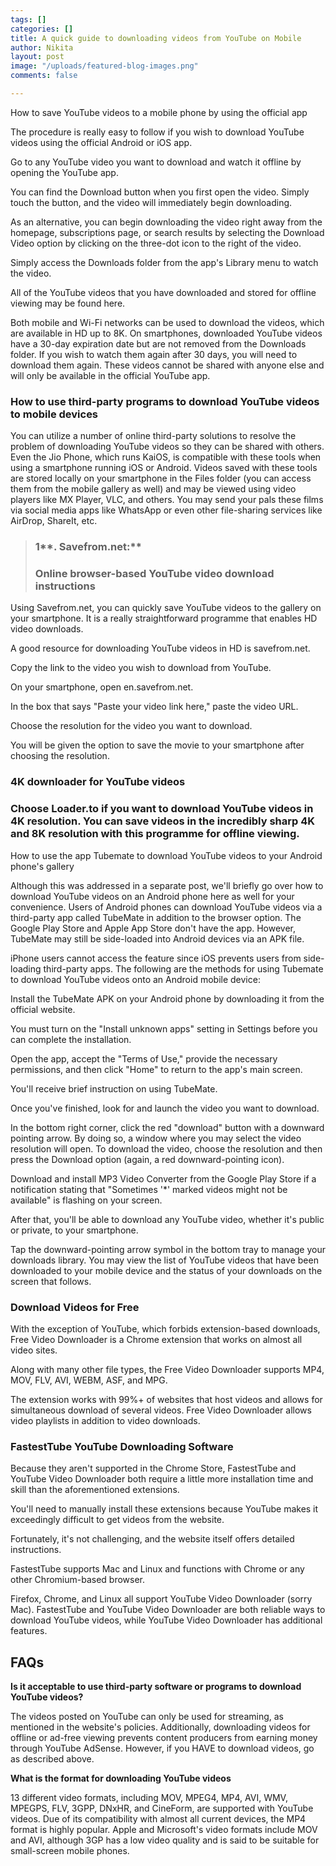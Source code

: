 ```yaml
---
tags: []
categories: []
title: A quick guide to downloading videos from YouTube on Mobile
author: Nikita
layout: post
image: "/uploads/featured-blog-images.png"
comments: false

---
```

How to save YouTube videos to a mobile phone by using the official app

The procedure is really easy to follow if you wish to download YouTube videos using the official Android or iOS app.

Go to any YouTube video you want to download and watch it offline by opening the YouTube app.

You can find the Download button when you first open the video. Simply touch the button, and the video will immediately begin downloading.

As an alternative, you can begin downloading the video right away from the homepage, subscriptions page, or search results by selecting the Download Video option by clicking on the three-dot icon to the right of the video.

Simply access the Downloads folder from the app's Library menu to watch the video.

All of the YouTube videos that you have downloaded and stored for offline viewing may be found here.

Both mobile and Wi-Fi networks can be used to download the videos, which are available in HD up to 8K. On smartphones, downloaded YouTube videos have a 30-day expiration date but are not removed from the Downloads folder. If you wish to watch them again after 30 days, you will need to download them again. These videos cannot be shared with anyone else and will only be available in the official YouTube app.

### **How to use third-party programs to download YouTube videos to mobile devices**

You can utilize a number of online third-party solutions to resolve the problem of downloading YouTube videos so they can be shared with others. Even the Jio Phone, which runs KaiOS, is compatible with these tools when using a smartphone running iOS or Android. Videos saved with these tools are stored locally on your smartphone in the Files folder (you can access them from the mobile gallery as well) and may be viewed using video players like MX Player, VLC, and others. You may send your pals these films via social media apps like WhatsApp or even other file-sharing services like AirDrop, ShareIt, etc.

> ### 1**. Savefrom.net:** 
>
> ### Online browser-based YouTube video download instructions

Using Savefrom.net, you can quickly save YouTube videos to the gallery on your smartphone. It is a really straightforward programme that enables HD video downloads.

A good resource for downloading YouTube videos in HD is savefrom.net.

Copy the link to the video you wish to download from YouTube.

On your smartphone, open en.savefrom.net.

In the box that says "Paste your video link here," paste the video URL.

Choose the resolution for the video you want to download.

You will be given the option to save the movie to your smartphone after choosing the resolution.

### **4K downloader for YouTube videos**

### Choose Loader.to if you want to download YouTube videos in 4K resolution. You can save videos in the incredibly sharp 4K and 8K resolution with this programme for offline viewing.

How to use the app Tubemate to download YouTube videos to your Android phone's gallery

Although this was addressed in a separate post, we'll briefly go over how to download YouTube videos on an Android phone here as well for your convenience. Users of Android phones can download YouTube videos via a third-party app called TubeMate in addition to the browser option. The Google Play Store and Apple App Store don't have the app. However, TubeMate may still be side-loaded into Android devices via an APK file.

iPhone users cannot access the feature since iOS prevents users from side-loading third-party apps. The following are the methods for using Tubemate to download YouTube videos onto an Android mobile device:

Install the TubeMate APK on your Android phone by downloading it from the official website.

You must turn on the "Install unknown apps" setting in Settings before you can complete the installation.

Open the app, accept the "Terms of Use," provide the necessary permissions, and then click "Home" to return to the app's main screen.

You'll receive brief instruction on using TubeMate.

Once you've finished, look for and launch the video you want to download.

In the bottom right corner, click the red "download" button with a downward pointing arrow. By doing so, a window where you may select the video resolution will open. To download the video, choose the resolution and then press the Download option (again, a red downward-pointing icon).

Download and install MP3 Video Converter from the Google Play Store if a notification stating that "Sometimes '*' marked videos might not be available" is flashing on your screen.

After that, you'll be able to download any YouTube video, whether it's public or private, to your smartphone.

Tap the downward-pointing arrow symbol in the bottom tray to manage your downloads library. You may view the list of YouTube videos that have been downloaded to your mobile device and the status of your downloads on the screen that follows.

### **Download Videos for Free**

With the exception of YouTube, which forbids extension-based downloads, Free Video Downloader is a Chrome extension that works on almost all video sites.

Along with many other file types, the Free Video Downloader supports MP4, MOV, FLV, AVI, WEBM, ASF, and MPG.

The extension works with 99%+ of websites that host videos and allows for simultaneous download of several videos. Free Video Downloader allows video playlists in addition to video downloads.

### **FastestTube YouTube Downloading Software**

Because they aren't supported in the Chrome Store, FastestTube and YouTube Video Downloader both require a little more installation time and skill than the aforementioned extensions.

You'll need to manually install these extensions because YouTube makes it exceedingly difficult to get videos from the website.

Fortunately, it's not challenging, and the website itself offers detailed instructions.

FastestTube supports Mac and Linux and functions with Chrome or any other Chromium-based browser.

Firefox, Chrome, and Linux all support YouTube Video Downloader (sorry Mac). FastestTube and YouTube Video Downloader are both reliable ways to download YouTube videos, while YouTube Video Downloader has additional features.

## **FAQs**

**Is it acceptable to use third-party software or programs to download YouTube videos?**

The videos posted on YouTube can only be used for streaming, as mentioned in the website's policies. Additionally, downloading videos for offline or ad-free viewing prevents content producers from earning money through YouTube AdSense. However, if you HAVE to download videos, go as described above.

**What is the format for downloading YouTube videos**

13 different video formats, including MOV, MPEG4, MP4, AVI, WMV, MPEGPS, FLV, 3GPP, DNxHR, and CineForm, are supported with YouTube videos. Due of its compatibility with almost all current devices, the MP4 format is highly popular. Apple and Microsoft's video formats include MOV and AVI, although 3GP has a low video quality and is said to be suitable for small-screen mobile phones.